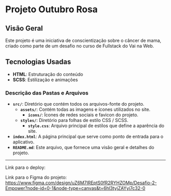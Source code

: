 # Projeto Outubro Rosa

## Visão Geral
Este projeto é uma iniciativa de conscientização sobre o câncer de mama, criado como parte de um desafio no curso de Fullstack do Vai na Web. 

## Tecnologias Usadas
- **HTML**: Estruturação do conteúdo
- **SCSS**: Estilização e animações


### Descrição das Pastas e Arquivos
- **`src/`**: Diretório que contém todos os arquivos-fonte do projeto.
  - **`assets/`**: Contém todas as imagens e ícones utilizados no site.
    - **`icons/`**: Ícones de redes sociais e favicon do projeto.
  - **`styles/`**: Diretório para folhas de estilo CSS / SCSS.
    - **`style.css`**: Arquivo principal de estilos que define a aparência do site.
- **`index.html`**: A página principal que serve como ponto de entrada para o aplicativo.
- **`README.md`**: Este arquivo, que fornece uma visão geral e detalhes do projeto.
---

Link para o deploy: 

Link para o Figma do projeto: https://www.figma.com/design/uZ6M7IREptS0fR2RYHZOMp/Desafio-2-Empower?node-id=0-1&node-type=canvas&t=6hl3tyjZAYyi7c32-0